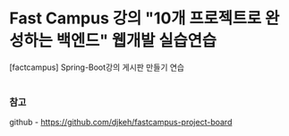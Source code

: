 # Fast Campus 강의 "10개 프로젝트로 완성하는 백엔드" 웹개발 실습연습
[factcampus] Spring-Boot강의 게시판 만들기 연습
<br>
<br>
### 참고 
github - https://github.com/djkeh/fastcampus-project-board
